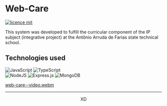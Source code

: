 # Web-Care

[![licence mit](https://img.shields.io/badge/licence-MIT-blue.svg)](./LICENSE)

This system was developed to fulfill the curricular component of the IP subject (integrative project) at the Antônio Arruda de Farias state technical school.

## Technologies used

![JavaScript](https://img.shields.io/badge/javascript-%23323330.svg?style=for-the-badge&logo=javascript&logoColor=%23F7DF1E)
![TypeScript](https://img.shields.io/badge/typescript-%23007ACC.svg?style=for-the-badge&logo=typescript&logoColor=white)
<br>
![NodeJS](https://img.shields.io/badge/node.js-6DA55F?style=for-the-badge&logo=node.js&logoColor=white)
![Express.js](https://img.shields.io/badge/Express%20js-000000?style=for-the-badge&logo=express&logoColor=white)
![MongoDB](https://img.shields.io/badge/MongoDB-%234ea94b.svg?style=for-the-badge&logo=mongodb&logoColor=white)

[web-care--video.webm](https://github.com/kevensouzz/web-care/assets/105600567/406cb3e4-ae80-4871-bfb1-d73457eaf774)

---

<p align="center" >
  XD
</p>
